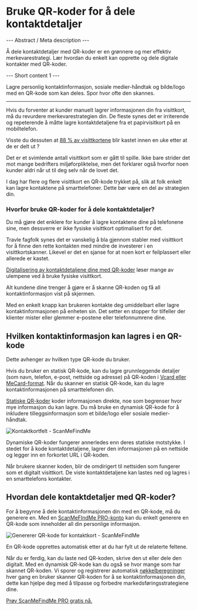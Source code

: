 <h1>Bruke QR-koder for å dele kontaktdetaljer</h1>

--- Abstract / Meta description ---

Å dele kontaktdetaljer med QR-koder er en grønnere og mer effektiv merkevarestrategi. Lær hvordan du enkelt kan opprette og dele digitale kontakter med QR-koder.

--- Short content 1 ---

Lagre personlig kontaktinformasjon, sosiale medier-håndtak og bilde/logo med en QR-kode som kan deles. Spor hvor ofte den skannes.

----------

<p>Hvis du forventer at kunder manuelt lagrer informasjonen din fra visittkort, må du revurdere merkevarestrategien din. De fleste synes det er irriterende og repeterende å måtte lagre kontaktdetaljene fra et papirvisitkort på en mobiltelefon.</p>

<p>Visste du dessuten at <a href="https://blog.adobe.com/en/publish/2016/10/26/4-business-card-statistics-that-will-make-you-rethink-your-strategy.html#gs.5xe9i0" class="smfm-externallink" target="_blank" rel="nofollow">88 % av visittkortene</a> blir kastet innen en uke etter at de er delt ut ?</p>

<p>Det er et svimlende antall visittkort som er gått til spille. Ikke bare strider det mot mange bedrifters miljøforpliktelse, men det forklarer også hvorfor noen kunder aldri når ut til deg selv når de lovet det. </p>

<p>I dag har flere og flere visittkort en QR-kode trykket på, slik at folk enkelt kan lagre kontaktene på smarttelefoner. Dette bør være en del av strategien din. </p>

<h3> Hvorfor bruke QR-koder for å dele kontaktdetaljer? </h3>

<p>Du må gjøre det enklere for kunder å lagre kontaktene dine på telefonene sine, men dessverre er ikke fysiske visittkort optimalisert for det. </p>

<p>Travle fagfolk synes det er vanskelig å bla gjennom stabler med visittkort for å finne den rette kontakten med mindre de investerer i en visittkortskanner. Likevel er det en sjanse for at noen kort er feilplassert eller allerede er kastet. </p>

<p><a href="#static:contact">Digitalisering av kontaktdetaljene dine med QR-koder</a> løser mange av ulempene ved å bruke fysiske visittkort.</p>

<p>Alt kundene dine trenger å gjøre er å skanne QR-koden og få all kontaktinformasjon vist på skjermen. </p>

<p>Med en enkelt knapp kan brukeren kontakte deg umiddelbart eller lagre kontaktinformasjonen på enheten sin. Det setter en stopper for tilfeller der klienter mister eller glemmer e-postene eller telefonnumrene dine. </p>

<h2> Hvilken kontaktinformasjon kan lagres i en QR-kode </h2>

<p>Dette avhenger av hvilken type QR-kode du bruker.</p>

<p>Hvis du bruker en statisk QR-kode, kan du lagre grunnleggende detaljer (som navn, telefon, e-post, nettside og adresse) på QR-koden i <a href="#article:about_contactformats">Vcard eller MeCard-format</a>. Når du skanner en statisk QR-kode, kan du lagre kontaktinformasjonen på smarttelefonen din. </p>

<p><a href="#article:about_static">Statiske QR-koder</a> koder informasjonen direkte, noe som begrenser hvor mye informasjon du kan lagre. Du må bruke en dynamisk QR-kode for å inkludere tilleggsinformasjon som et bilde/logo eller sosiale medier-håndtak. </p>

<p class="imageholder">
    <img src="https://media.scanmefindme.com/blog/about_dynamic_contact/files/img 1 - contact fields.png"
        alt="Kontaktkortfelt - ScanMeFindMe">
</p>

<p>Dynamiske QR-koder fungerer annerledes enn deres statiske motstykke. I stedet for å kode kontaktdetaljene, lagrer den informasjonen på en nettside og legger inn en forkortet URL i QR-koden. </p>

<p>Når brukere skanner koden, blir de omdirigert til nettsiden som fungerer som et digitalt visittkort. De viste kontaktdetaljene kan lastes ned og lagres i en smarttelefons kontakter. </p>

<h2> Hvordan dele kontaktdetaljer med QR-koder? </h2>

<p>For å begynne å dele kontaktinformasjonen din med en QR-kode, må du generere en. Med en <a href="#pro">ScanMeFIndMe PRO-konto</a> kan du enkelt generere en QR-kode som inneholder all din personlige informasjon.</p>

<p class="imageholder">
    <img src="https://media.scanmefindme.com/blog/about_dynamic_contact/files/img 2 - floyd miles - qr.png"
        alt="Genererer QR-kode for kontaktkort - ScanMeFindMe">
</p>

<p>En QR-kode opprettes automatisk etter at du har fylt ut de relaterte feltene.</p>

<p>Når du er ferdig, kan du laste ned QR-koden, skrive den ut eller dele den digitalt. Med en dynamisk QR-kode kan du også se hvor mange som har skannet QR-koden. Vi sporer og registrerer automatisk <a href="#article:about_statistics">nøkkelberegninger</a> hver gang en bruker skanner QR-koden for å se kontaktinformasjonen din, dette kan hjelpe deg med å tilpasse og forbedre markedsføringsstrategiene dine.</p>

<p><a href="#pro">Prøv ScanMeFindMe PRO gratis nå.</a></p>
